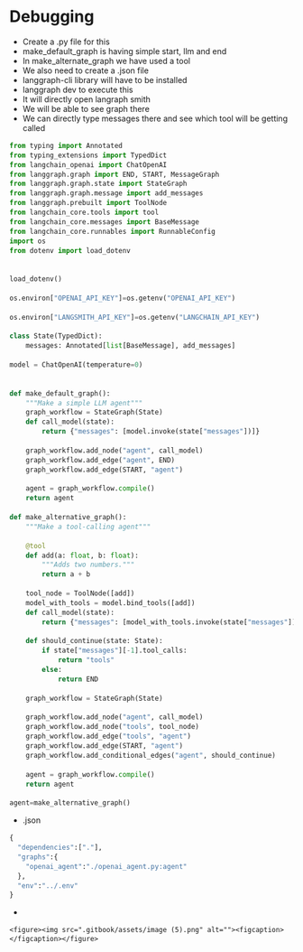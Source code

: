 # Debugging

* Create a .py file for this
* make\_default\_graph is having simple start, llm and end
* In make\_alternate\_graph we have used a tool
* We also need to create a .json file
* langgraph-cli library will have to be installed
* langgraph dev to execute this
* It will directly open langraph smith
* We will be able to see graph there
* We can directly type messages there and see which tool will be getting called

```python
from typing import Annotated
from typing_extensions import TypedDict
from langchain_openai import ChatOpenAI
from langgraph.graph import END, START, MessageGraph
from langgraph.graph.state import StateGraph
from langgraph.graph.message import add_messages
from langgraph.prebuilt import ToolNode
from langchain_core.tools import tool
from langchain_core.messages import BaseMessage
from langchain_core.runnables import RunnableConfig
import os
from dotenv import load_dotenv


load_dotenv()

os.environ["OPENAI_API_KEY"]=os.getenv("OPENAI_API_KEY")

os.environ["LANGSMITH_API_KEY"]=os.getenv("LANGCHAIN_API_KEY")

class State(TypedDict):
    messages: Annotated[list[BaseMessage], add_messages]

model = ChatOpenAI(temperature=0)


def make_default_graph():
    """Make a simple LLM agent"""
    graph_workflow = StateGraph(State)
    def call_model(state):
        return {"messages": [model.invoke(state["messages"])]}

    graph_workflow.add_node("agent", call_model)
    graph_workflow.add_edge("agent", END)
    graph_workflow.add_edge(START, "agent")

    agent = graph_workflow.compile()
    return agent

def make_alternative_graph():
    """Make a tool-calling agent"""

    @tool
    def add(a: float, b: float):
        """Adds two numbers."""
        return a + b

    tool_node = ToolNode([add])
    model_with_tools = model.bind_tools([add])
    def call_model(state):
        return {"messages": [model_with_tools.invoke(state["messages"])]}

    def should_continue(state: State):
        if state["messages"][-1].tool_calls:
            return "tools"
        else:
            return END

    graph_workflow = StateGraph(State)

    graph_workflow.add_node("agent", call_model)
    graph_workflow.add_node("tools", tool_node)
    graph_workflow.add_edge("tools", "agent")
    graph_workflow.add_edge(START, "agent")
    graph_workflow.add_conditional_edges("agent", should_continue)

    agent = graph_workflow.compile()
    return agent

agent=make_alternative_graph()
```

* .json

```python
{
  "dependencies":["."],
  "graphs":{
    "openai_agent":"./openai_agent.py:agent"
  },
  "env":"../.env"
}
```

*

    <figure><img src=".gitbook/assets/image (5).png" alt=""><figcaption></figcaption></figure>
